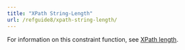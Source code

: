 ```yaml
---
title: "XPath String-Length"
url: /refguide8/xpath-string-length/
---
```


For information on this constraint function, see [XPath length](/refguide8/xpath-length/).
